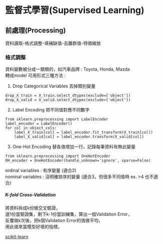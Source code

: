 # 監督式學習(Supervised Learning)
## 前處理(Processing)
資料讀取-格式調整-填補缺值-去離群值-特徵縮放

### 格式調整
資料變數被分成一類類的，如汽車品牌 : Toyota, Honda, Mazda  
轉成model 可用形式三種方法 :  
1. Drop Categorical Variables  丟掉類別變量    
```
drop_X_train = X_train.select_dtypes(exclude=['object'])
drop_X_valid = X_valid.select_dtypes(exclude=['object'])
```  
2. Label Encoding  把不同值對應不同數字  
```
from sklearn.preprocessing import LabelEncoder
label_encoder = LabelEncoder()
for col in object_cols:
    label_X_train[col] = label_encoder.fit_transform(X_train[col])
    label_X_valid[col] = label_encoder.transform(X_valid[col])
```
3. One-Hot Encoding 替各值增加一行，記錄每筆資料有無此變量  
```
from sklearn.preprocessing import OneHotEncoder
OH_encoder = OneHotEncoder(handle_unknown='ignore', sparse=False)
```
ordinal variables : 有序變量  (適合2)  
nominal variables : 沒明確排序的變量 (適合3，但很多不同值時 ex. >4 也不適合)  

##### K-fold Cross-Validation
將資料拆成k份做交叉驗證，  
選1份當驗證集，剩下k-1份當訓練集，算出一個Validation Error，  
反覆做k次後，把k個Validation Error的值做平均，  
用此值來當模型好壞的指標。  

[scikit-learn](https://scikit-learn.org/stable/index.html)
